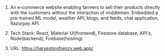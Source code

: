 1. An e-commerce website enabling farmers to sell their
   products directly with the customers without the
   interaction of middlemen. Embedded a pre-trained
   ML model, weather API, blogs, and feeds, chat
   application, Razorpay API.

2. Tech Stack: React, Material-UI(frontend), Firestore
   database, API's, Node(backend), Firebase(hosting)
3. URL: https://harvestingfrenzy.web.app/
